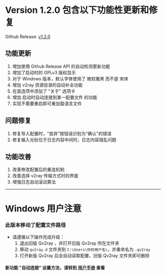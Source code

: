 # Version 1.2.0 包含以下功能性更新和修复

Github Release: [v1.2.0](https://github.com/lhy0403/Qv2ray/releases/tag/v1.2.0)

## 功能更新

1. 增加使用 Github Release API 的自动检测更新功能
2. 增加了启动时的 GPLv3 版权显示
3. 对于 Windows 版本，默认字体使用了 微软雅黑 而不是 宋体
4. 增加 v2ray 资源目录的自动补全功能
5. 在首选项中添加了 "关于" 选项卡
6. 增加 启动时自动连接到某一配置文件 的功能
7. 实现不需要重启即可重加载语言文件

## 问题修复

1. 修复导入配置时，"放弃"按钮误识别为"确认"的错误
2. 修复输入光标位于日志内容中间时，日志内容错乱问题

## 功能改善

1. 改善修改配置后的重连机制
2. 改善选择 v2ray 传输方式时的界面
3. 增强日志自动滚动算法

------

# Windows 用户注意

### 此版本移动了配置文件路径

- 请遵循以下操作完成升级：
  1. 退出旧版 Qv2ray ，并打开旧版 Qv2ray 所在文件夹
  2. 移动 `qv2ray.d` 文件夹到 `C:\Users\你的用户名\`，并重命名为 `.qv2ray`
  3. 打开新版 Qv2ray 后会自动读取配置，旧版 Qv2ray 文件夹即可删除

#### 新功能 "自动连接" 设置方法，请转到 [用户手册](../README.md#自动连接) 查看
